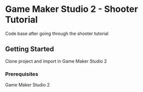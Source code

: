# Game Maker Studio 2 - Shooter Tutorial

Code base after going through the shooter tutorial

## Getting Started

Clone project and import in Game Maker Studio 2

### Prerequisites

Game Maker Studio 2
